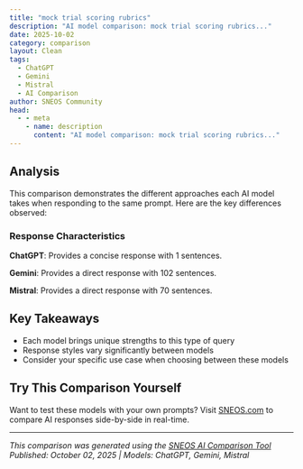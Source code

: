 ```yaml
---
title: "mock trial scoring rubrics"
description: "AI model comparison: mock trial scoring rubrics..."
date: 2025-10-02
category: comparison
layout: Clean
tags:
  - ChatGPT
  - Gemini
  - Mistral
  - AI Comparison
author: SNEOS Community
head:
  - - meta
    - name: description
      content: "AI model comparison: mock trial scoring rubrics..."
---
```


<ChatComparison
  title="mock trial scoring rubrics"
  prompt="mock trial scoring rubrics"
  :responses='{"ChatGPT": "Creating a scoring rubric for a mock trial can help judges evaluate participants consistently and objectively. Below is a sample rubric that you can customize based on your mock trial&#x27;s specific needs. The rubric is divided into key categories, each with a maximum score, allowing for qualitative feedback as well as quantitative scoring.\n\n### Mock Trial Scoring Rubric\n\n| **Category** | **Criteria** | **Score (0-10)** | **Comments** |\n|----------------------------|-----------------------------------------------------------------------------------------------|------------------|------------------------------------|\n| **Opening Statements** | Clarity of Argument: The statement clearly outlines the case and arguments. | | |\n| | Engagement: The speaker captures the audience&#x27;s attention. | | |\n| | Structure: The opening is well-structured and easy to follow. | | |\n| **Witness Examination** | Questioning Skills: The attorney asks clear, relevant questions. | | |\n| | Witness Preparation: The witness responds fluidly and confidently. | | |\n| | Use of Objections: The attorney properly objects when necessary and responds to objections. | | |\n| **Closing Arguments** | Summary of Evidence: The argument effectively summarizes the case and major points. | | |\n| | Persuasiveness: The arguments made are compelling and persuasive. | | |\n| | Presentation Skills: Effective delivery, including eye contact and body language. | | |\n| **Legal Knowledge** | Understanding of Law: Displays a clear understanding of legal principles and case law. | | |\n| | Application of Law: Able to effectively apply legal principles to the facts of the case. | | |\n| **Teamwork** | Collaboration: Team members work well together and support each other&#x27;s roles. | | |\n| | Communication: The team communicates effectively throughout the trial. | | |\n| **Overall Impression** | Professionalism: Participants maintain professionalism throughout the trial. | | |\n| | Overall Performance: The overall effectiveness of the team in presenting their case. | | |\n\n### Scoring Guidelines\n\n- **9-10 (Excellent)**: Exceeds expectations; outstanding performance with no significant weaknesses.\n- **7-8 (Good)**: Meets expectations; solid performance with minor weaknesses.\n- **5-6 (Satisfactory)**: Adequate performance but has notable weaknesses.\n- **3-4 (Needs Improvement)**: Below expectations; several significant weaknesses.\n- **0-2 (Unsatisfactory)**: Far below expectations; lack of understanding and performance issues.\n\n### Total Score: _____ / 100\n\n### Feedback Section\n(Provide comments to justify scores and give constructive feedback for improvement.)\n\n---\n\nThis rubric can be adjusted depending on the focus of your mock trial or specific goals of the competition. Ensure judges are trained on how to use the rubric effectively and consistently.", "Gemini": "Okay, let\u0027s break down mock trial scoring rubrics. They are designed to evaluate individual and team performance in various aspects of a mock trial. Here\u0027s a comprehensive overview, covering different categories, common scoring scales, and important considerations:\n\n**I. Core Categories Evaluated**\n\nA typical mock trial rubric will assess the following key areas. Within each area, there are often sub-categories that provide more specific guidance to the evaluators:\n\n* **Opening Statement:**\n * **Clarity and Organization:** Was the opening statement easy to follow? Did it present a clear roadmap of the case?\n * **Introduction of the Case Theme:** Did it establish a compelling narrative or theme for the case?\n * **Introduction of Evidence and Witnesses:** Did it preview the key evidence and witnesses that would be presented?\n * **Persuasiveness:** Did it effectively advocate for the client\u0027s position?\n * **Adherence to Rules:** Did it avoid improper arguments or personal opinions?\n* **Direct Examination:**\n * **Questioning Technique:** Were the questions clear, concise, and leading-free (generally)?\n * **Eliciting Favorable Testimony:** Did the questions effectively draw out helpful information from the witness?\n * **Foundation:** Was proper foundation laid for the introduction of evidence?\n * **Control of Witness:** Did the attorney maintain control over the witness and prevent them from rambling or offering unwanted information?\n * **Handling Objections:** How well did the attorney respond to objections raised by the opposing counsel?\n* **Cross-Examination:**\n * **Questioning Technique:** Were the questions leading and designed to control the witness?\n * **Impeachment:** Was the witness effectively impeached (if applicable) using prior inconsistent statements or other methods?\n * **Eliciting Admissions:** Did the questions secure admissions or concessions from the witness that supported the case?\n * **Control of Witness:** Did the attorney maintain control over the witness and prevent them from evading questions?\n * **Strategic Use of Questions:** Were the questions used strategically to undermine the witness\u0027s credibility or testimony?\n* **Witness Performance:**\n * **Knowledge of Facts:** Did the witness demonstrate a thorough understanding of the facts of the case?\n * **Credibility:** Did the witness appear believable and trustworthy?\n * **Clarity and Articulation:** Did the witness communicate clearly and effectively?\n * **Consistency:** Was the witness\u0027s testimony consistent with their affidavit/statement and other evidence in the case?\n * **Poise and Demeanor:** Did the witness maintain a calm and professional demeanor on the stand?\n* **Objections:**\n * **Knowledge of Rules of Evidence:** Did the attorney demonstrate a strong understanding of the rules of evidence?\n * **Timeliness:** Were objections raised promptly and at the appropriate time?\n * **Proper Grounds:** Were objections based on valid legal grounds?\n * **Articulation of Objections:** Were objections clearly and effectively articulated?\n * **Response to Court\u0027s Ruling:** Did the attorney respectfully abide by the court\u0027s rulings on objections?\n* **Closing Argument:**\n * **Summary of Evidence:** Did the closing argument effectively summarize the key evidence presented in the case?\n * **Persuasiveness:** Did it make a compelling argument for the client\u0027s position?\n * **Application of Law to Facts:** Did it effectively connect the facts of the case to the relevant legal principles?\n * **Response to Opposing Argument:** Did it address the arguments made by the opposing counsel?\n * **Clarity and Organization:** Was the closing argument easy to follow and well-organized?\n* **Overall Team Performance (Sometimes a Separate Category):**\n * **Cohesion:** Did the team work together effectively?\n * **Preparation:** Did the team appear well-prepared?\n * **Strategy:** Did the team have a clear and effective strategy for the case?\n * **Adaptability:** Did the team adapt effectively to unexpected events or challenges?\n * **Professionalism:** Did the team conduct themselves professionally throughout the trial?\n\n**II. Common Scoring Scales**\n\n* **Numerical Scales (e.g., 1-5, 1-10, or 0-100):**\n * Provide a clear range of scores.\n * Require clear descriptors for each number on the scale (e.g., 1 = \u0022Very Poor,\u0022 3 = \u0022Average,\u0022 5 = \u0022Excellent\u0022).\n* **Descriptive Scales (e.g., \u0022Excellent,\u0022 \u0022Good,\u0022 \u0022Fair,\u0022 \u0022Poor\u0022):**\n * Offer qualitative assessments.\n * Require specific criteria defining what constitutes each level of performance.\n* **Checklists:**\n * Used to ensure certain key elements are present (e.g., \u0022Introduced witness,\u0022 \u0022Laid foundation,\u0022 \u0022Asked leading questions on cross\u0022).\n * Can be combined with numerical or descriptive scales.\n\n**III. Example Rubric Snippets (Illustrative)**\n\nHere are short examples of how different categories might be scored.\n\n**Example 1: Opening Statement (Numerical Scale)**\n\n| Criteria | 1 (Very Poor) | 2 (Poor) | 3 (Average) | 4 (Good) | 5 (Excellent) |\n| ---------------------- | ------------- | -------- | ----------- | -------- | ------------- |\n| Clarity \u0026 Organization | Disorganized, difficult to follow. | Lacked clear structure. | Somewhat organized, generally understandable. | Well-organized, easy to follow. | Exceptionally clear, logical, and engaging. |\n| Case Theme | No clear theme. | Weak theme. | Adequate theme. | Strong theme. | Compelling and memorable theme. |\n\n**Example 2: Cross-Examination (Descriptive Scale)**\n\n| Criteria | Excellent | Good | Fair | Poor |\n| ------------------ | --------------------------------------------- | ---------------------------------------------- | ---------------------------------------------- | ----------------------------------------------------------------- |\n| Questioning | Consistently used effective leading questions. | Generally used leading questions effectively. | Sometimes used leading questions ineffectively. | Rarely used leading questions or asked rambling, open-ended questions. |\n| Impeachment (if applicable) | Successfully impeached the witness. | Attempted impeachment with some success. | Attempted impeachment but was largely ineffective. | Did not attempt impeachment or did so improperly. |\n\n**Example 3: Witness Performance (Checklist \u0026 Numerical)**\n\n| Criteria | Present? (Yes/No) | Score (1-5) | Comments |\n| ------------------------- | ---------------- | ----------- | -------------------------------------------------------------------------- |\n| Knowledge of Facts | Yes | 4 | Knew details well but hesitated on a few minor points. |\n| Credibility | Yes | 5 | Very believable and convincing. |\n\n**IV. Important Considerations for Rubric Design**\n\n* **Clarity and Specificity:** The rubric should be clear, concise, and provide specific criteria for each level of performance. Ambiguity leads to inconsistent scoring.\n* **Alignment with Learning Objectives:** The rubric should reflect the key skills and knowledge that the mock trial is designed to develop.\n* **Fairness and Impartiality:** The rubric should be designed to minimize bias and ensure that all participants are evaluated fairly.\n* **Training for Evaluators:** It\u0027s crucial to train the judges on how to use the rubric consistently. Provide examples and discuss potential scenarios.\n* **Weighting:** Consider whether certain categories should be weighted more heavily than others (e.g., Objections might be less heavily weighted than Direct Examination).\n* **Feedback:** The rubric can also be used to provide constructive feedback to the participants, helping them to improve their performance. Include space for comments.\n* **Adaptability:** The rubric should be adaptable to the specific facts and legal issues of the case. A generic rubric may not be suitable for all situations.\n* **Simplicity:** While comprehensive, the rubric should be relatively easy to use and understand during the fast-paced environment of a mock trial.\n\n**V. Tips for Using a Rubric Effectively**\n\n* **Review the Rubric in Advance:** Judges should thoroughly review the rubric before the trial to ensure they understand the criteria.\n* **Take Notes:** Jot down notes during the trial to support your evaluation.\n* **Focus on Key Moments:** Pay attention to critical moments in the trial that demonstrate the participants\u0027 skills and knowledge.\n* **Be Consistent:** Apply the rubric consistently to all participants.\n* **Provide Constructive Feedback:** Use the rubric to provide specific and actionable feedback to the participants.\n\nBy carefully designing and using a well-crafted scoring rubric, you can ensure that mock trials are a fair, educational, and rewarding experience for all participants. Remember to tailor the rubric to the specific goals and objectives of your mock trial program. Good luck!\n", "Mistral": "Mock trial scoring rubrics are essential for evaluating the performance of participants in a mock trial. These rubrics help judges and evaluators assess various aspects of the trial, such as opening statements, witness examinations, closing arguments, and overall team performance. Below is a sample scoring rubric that can be adapted for different levels of competition and specific needs:\n\n### Mock Trial Scoring Rubric\n\n#### 1. Opening Statements\n- **Clarity and Organization (10 points)**\n - Clearly states the case theory.\n - Logically organizes the presentation.\n - Uses clear and concise language.\n\n- **Persuasiveness (10 points)**\n - Effectively argues the case.\n - Uses evidence and facts to support arguments.\n - Engages the jury/judge.\n\n- **Professionalism (5 points)**\n - Maintains a professional demeanor.\n - Speaks confidently and clearly.\n - Avoids unnecessary repetition or irrelevant information.\n\n#### 2. Direct Examination\n- **Questioning Technique (10 points)**\n - Asks clear and concise questions.\n - Uses leading questions appropriately.\n - Avoids asking compound questions.\n\n- **Witness Control (10 points)**\n - Maintains control over the witness.\n - Prevents the witness from rambling.\n - Effectively handles objections.\n\n- **Use of Evidence (5 points)**\n - Introduces evidence effectively.\n - Uses exhibits to support the case.\n - Ensures the evidence is properly authenticated.\n\n#### 3. Cross-Examination\n- **Questioning Technique (10 points)**\n - Asks clear and concise questions.\n - Uses leading questions effectively.\n - Avoids asking compound questions.\n\n- **Witness Control (10 points)**\n - Maintains control over the witness.\n - Prevents the witness from rambling.\n - Effectively handles objections.\n\n- **Impeachment and Confrontation (5 points)**\n - Effectively impeaches the witness.\n - Uses prior statements or inconsistencies.\n - Challenges the witness\u0027s credibility.\n\n#### 4. Closing Arguments\n- **Clarity and Organization (10 points)**\n - Clearly states the case theory.\n - Logically organizes the presentation.\n - Uses clear and concise language.\n\n- **Persuasiveness (10 points)**\n - Effectively argues the case.\n - Uses evidence and facts to support arguments.\n - Engages the jury/judge.\n\n- **Professionalism (5 points)**\n - Maintains a professional demeanor.\n - Speaks confidently and clearly.\n - Avoids unnecessary repetition or irrelevant information.\n\n#### 5. Witness Performance\n- **Credibility (10 points)**\n - Appears truthful and believable.\n - Maintains eye contact.\n - Avoids exaggeration or dramatization.\n\n- **Consistency (10 points)**\n - Maintains a consistent story.\n - Avoids contradictions.\n - Handles cross-examination effectively.\n\n- **Professionalism (5 points)**\n - Maintains a professional demeanor.\n - Speaks confidently and clearly.\n - Avoids unnecessary repetition or irrelevant information.\n\n#### 6. Overall Team Performance\n- **Teamwork (10 points)**\n - Demonstrates effective teamwork.\n - Supports each other during the trial.\n - Maintains a cohesive case theory.\n\n- **Preparation (10 points)**\n - Shows thorough preparation.\n - Knows the case facts and law.\n - Effectively uses exhibits and evidence.\n\n- **Professionalism (5 points)**\n - Maintains a professional demeanor throughout the trial.\n - Speaks confidently and clearly.\n - Avoids unnecessary repetition or irrelevant information.\n\n### Scoring\n- Each category is scored out of the points indicated.\n- The total score is the sum of all category scores.\n- The team with the highest total score wins the mock trial.\n\n### Additional Considerations\n- **Time Management:** Adherence to time limits for opening statements, examinations, and closing arguments.\n- **Objections:** Proper use of objections and responses to objections.\n- **Judicial Decorum:** Respect for the judge, opposing counsel, and witnesses.\n\nThis rubric can be adjusted based on the specific requirements and goals of the mock trial competition. It provides a comprehensive framework for evaluating the performance of participants and ensuring a fair and objective assessment."}' 
  published-date="03:06"
/>

## Analysis

This comparison demonstrates the different approaches each AI model takes when responding to the same prompt. Here are the key differences observed:

### Response Characteristics

**ChatGPT**: Provides a concise response with 1 sentences. 

**Gemini**: Provides a direct response with 102 sentences. 

**Mistral**: Provides a direct response with 70 sentences. 

## Key Takeaways

- Each model brings unique strengths to this type of query
- Response styles vary significantly between models
- Consider your specific use case when choosing between these models

## Try This Comparison Yourself

Want to test these models with your own prompts? Visit [SNEOS.com](https://sneos.com) to compare AI responses side-by-side in real-time.

---

*This comparison was generated using the [SNEOS AI Comparison Tool](https://sneos.com)*
*Published: October 02, 2025 | Models: ChatGPT, Gemini, Mistral*

